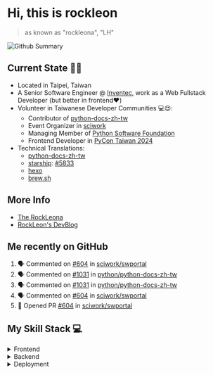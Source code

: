 # Hi, this is **rockleon**
> as known as "rockleona", "LH"

![Github Summary](https://github-profile-summary-cards.vercel.app/api/cards/profile-details?username=rockleona&theme=2077)

## Current State 🙌🙌
+ Located in Taipei, Taiwan
+ A Senior Software Engineer @ [Inventec](https://www.inventec.com/), work as a Web Fullstack Developer (but better in frontend❤️)
+ Volunteer in Taiwanese Developer Communities 💻😍:
    + Contributor of [python-docs-zh-tw](https://github.com/python/python-docs-zh-tw)
    + Event Organizer in [sciwork](https://sciwork.dev/)
    + Managing Member of [Python Software Foundation](https://www.python.org/psf-landing/)
    + Frontend Developer in [PyCon Taiwan 2024](https://tw.pycon.org/2024)
+ Technical Translations:
    + [python-docs-zh-tw](https://github.com/python/python-docs-zh-tw)
    + [starship](https://github.com/starship/starship): [#5833](https://github.com/starship/starship/pull/5883)
    + [hexo](https://github.com/hexojs/site/pulls?q=is:pr+author:rockleona)
    + [brew.sh](https://github.com/Homebrew/brew.sh/pulls?q=is:pr+author:rockleona)

## More Info 
+ [The RockLeona](https://hi.rockleon.dev/)
+ [RockLeon's DevBlog](https://blog.rockleon.dev)

## Me recently on GitHub

<!--START_SECTION:activity-->
1. 🗣 Commented on [#604](https://github.com/sciwork/swportal/pull/604#issuecomment-2873244695) in [sciwork/swportal](https://github.com/sciwork/swportal)
2. 🗣 Commented on [#1031](https://github.com/python/python-docs-zh-tw/issues/1031#issuecomment-2823838464) in [python/python-docs-zh-tw](https://github.com/python/python-docs-zh-tw)
3. 🗣 Commented on [#1031](https://github.com/python/python-docs-zh-tw/issues/1031#issuecomment-2823836778) in [python/python-docs-zh-tw](https://github.com/python/python-docs-zh-tw)
4. 🗣 Commented on [#604](https://github.com/sciwork/swportal/pull/604#issuecomment-2817104904) in [sciwork/swportal](https://github.com/sciwork/swportal)
5. 💪 Opened PR [#604](https://github.com/sciwork/swportal/pull/604) in [sciwork/swportal](https://github.com/sciwork/swportal)
<!--END_SECTION:activity-->


## My Skill Stack 💻
<details>
    <summary>
        Frontend
    </summary>

|   |           |
| ---------:|:----------------------------------------------------------------------------------------------------------------------------------------------------------------------------------------------------------------------------------------------------------------------------------------------------------------------------------------------------------------------------------------------------------------------------------------- |
|   Lang  | ![JavaScript](https://img.shields.io/badge/JavaScript-323330?style=for-the-badge&logo=javascript&logoColor=F7DF1E) ![TypeScript](https://img.shields.io/badge/TypeScript-007ACC?style=for-the-badge&logo=typescript&logoColor=white)                                                                                                                                                                                                                                                                                                                                                                                                                                           |
| Framework | ![Vue.js](https://img.shields.io/badge/vuejs-%2335495e.svg?style=for-the-badge&logo=vuedotjs&logoColor=%234FC08D)  ![Nuxtjs](https://img.shields.io/badge/Nuxt-002E3B?style=for-the-badge&logo=nuxtdotjs&logoColor=#00DC82) ![React](https://img.shields.io/badge/react-%2320232a.svg?style=for-the-badge&logo=react&logoColor=%2361DAFB) ![Hexo](https://img.shields.io/badge/Hexo-0E83CD?style=for-the-badge&logo=hexo&logoColor=white) |
|     Style | ![TailwindCSS](https://img.shields.io/badge/tailwindcss-%2338B2AC.svg?style=for-the-badge&logo=tailwind-css&logoColor=white) ![Bootstrap](https://img.shields.io/badge/bootstrap-%238511FA.svg?style=for-the-badge&logo=bootstrap&logoColor=white)   ![FontAwesome](https://img.shields.io/badge/Font_Awesome-339AF0?style=for-the-badge&logo=fontawesome&logoColor=white )                                                               |
|     Graph | ![leaflet](https://img.shields.io/badge/Leaflet-199900?style=for-the-badge&logo=Leaflet&logoColor=white) ![Chart.js](https://img.shields.io/badge/chart.js-F5788D.svg?style=for-the-badge&logo=chart.js&logoColor=white)                                                                                                                                                                                                                  |
|   Packing | ![Vite](https://img.shields.io/badge/vite-%23646CFF.svg?style=for-the-badge&logo=vite&logoColor=white)                                                                                                                                                                                                                                                                                                                                    |

    
</details>


<details>
    <summary>Backend</summary>

    
|  |    |
| ---------:|:--------------------------------------------------------------------------------------------------------------------------------------------------------------------------------------------------------------------------------------------------------------------------------------------------------------------------------------------------------------------------------------------------------------------------------------------------------------------- |
|  Lang |       ![Python](https://img.shields.io/badge/Python-FFD43B?style=for-the-badge&logo=python&logoColor=blue)  ![JavaScript](https://img.shields.io/badge/JavaScript-323330?style=for-the-badge&logo=javascript&logoColor=F7DF1E) ![TypeScript](https://img.shields.io/badge/TypeScript-007ACC?style=for-the-badge&logo=typescript&logoColor=white)                                                                                                                                                                                                                                                                                                                                                                                                                                                                |
| Framework | ![Flask](https://img.shields.io/badge/flask-%23000.svg?style=for-the-badge&logo=flask&logoColor=white) ![Deno JS](https://img.shields.io/badge/deno%20js-000000?style=for-the-badge&logo=deno&logoColor=white)                                                                                                                                                                                                                                                        |
|  Database | ![MongoDB](https://img.shields.io/badge/MongoDB-%234ea94b.svg?style=for-the-badge&logo=mongodb&logoColor=white) ![MySQL](https://img.shields.io/badge/mysql-%2300f.svg?style=for-the-badge&logo=mysql&logoColor=white) ![SQLite](https://img.shields.io/badge/sqlite-%2307405e.svg?style=for-the-badge&logo=sqlite&logoColor=white)                                                                                                                                   |
|     Tools | ![JSON](https://img.shields.io/badge/json-5E5C5C?style=for-the-badge&logo=json&logoColor=white) ![Mosquitto](https://img.shields.io/badge/mosquitto-%233C5280.svg?style=for-the-badge&logo=eclipsemosquitto&logoColor=white) ![Swagger](https://img.shields.io/badge/-Swagger-%23Clojure?style=for-the-badge&logo=swagger&logoColor=white)  ![JWT](https://img.shields.io/badge/JWT-black?style=for-the-badge&logo=JSON%20web%20tokens)                      ![postman](https://img.shields.io/badge/Postman-FF6C37?style=for-the-badge&logo=Postman&logoColor=white) |

</details>


<details>
    <summary>Deployment</summary>

|  |     |
| ----------:|:------------------------------------------------------------------------------------------------------------------------------------- |
|     Server | ![Nginx](https://img.shields.io/badge/nginx-%23009639.svg?style=for-the-badge&logo=nginx&logoColor=white)                             |
|     Containerize |![Docker](https://img.shields.io/badge/docker-%230db7ed.svg?style=for-the-badge&logo=docker&logoColor=white)                                                                                                                                       |
|      Cloud | ![Azure](https://img.shields.io/badge/azure-%230072C6.svg?style=for-the-badge&logo=microsoftazure&logoColor=white)                    |
|      CI/CD |![AzureDevOps](https://img.shields.io/badge/Azure_DevOps-0078D7?style=for-the-badge&logo=azure-devops&logoColor=white) ![GitHub Actions](https://img.shields.io/badge/github%20actions-%232671E5.svg?style=for-the-badge&logo=githubactions&logoColor=white) |
|    Hosting | ![Github Pages](https://img.shields.io/badge/github%20pages-121013?style=for-the-badge&logo=github&logoColor=white)                   |

</details>
